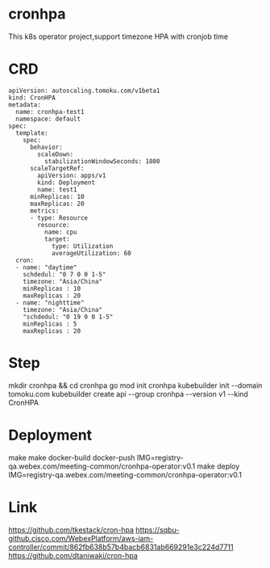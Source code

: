 # cronhpa
This k8s operator project,support timezone HPA with cronjob time

# CRD
```
apiVersion: autoscaling.tomoku.com/v1beta1
kind: CronHPA
metadata:
  name: cronhpa-test1
  namespace: default
spec:
  template:
    spec:
      behavior:
        scaleDown:
          stabilizationWindowSeconds: 1800
      scaleTargetRef:
        apiVersion: apps/v1
        kind: Deployment
        name: test1
      minReplicas: 10
      maxReplicas: 20
      metrics:
      - type: Resource
        resource:
          name: cpu
          target:
            type: Utilization
            averageUtilization: 60
  cron:
  - name: "daytime"
    schdedul: "0 7 0 0 1-5"
    timezone: "Asia/China"
    minReplicas : 10
    maxReplicas : 20
  - name: "nighttime"
    timezone: "Asia/China"
    "schdedul: "0 19 0 0 1-5"
    minReplicas : 5
    maxReplicas : 20
```

# Step

mkdir cronhpa && cd cronhpa
go  mod init cronhpa
kubebuilder init --domain tomoku.com 
kubebuilder create api --group cronhpa --version v1 --kind CronHPA


# Deployment
make
make docker-build docker-push IMG=registry-qa.webex.com/meeting-common/cronhpa-operator:v0.1
make deploy IMG=registry-qa.webex.com/meeting-common/cronhpa-operator:v0.1

# Link
https://github.com/tkestack/cron-hpa
https://sqbu-github.cisco.com/WebexPlatform/aws-iam-controller/commit/862fb638b57b4bacb6831ab669291e3c224d7711
https://github.com/dtaniwaki/cron-hpa